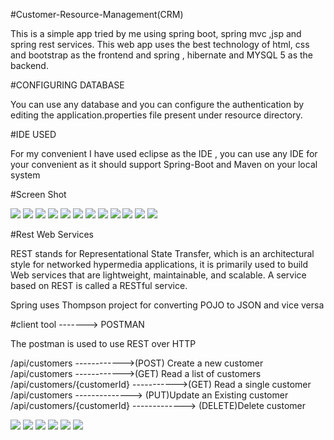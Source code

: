 #Customer-Resource-Management(CRM)

This is a simple app tried by me using spring boot, spring mvc ,jsp and spring rest services. This web app uses the best technology of html, css and bootstrap as the frontend and spring , hibernate and MYSQL 5 as the backend.

#CONFIGURING DATABASE

You can use any database and you can configure the authentication by editing the application.properties file present under resource directory. 

#IDE USED

For my convenient I  have used eclipse as the IDE , you can use any IDE for your convenient as it should support Spring-Boot and Maven on your local system

#Screen Shot

<img src="screenshot/1.png" >
<img src="screenshot/2.png" >
<img src="screenshot/3.png" >
<img src="screenshot/4.png" >
<img src="screenshot/5.png" >
<img src="screenshot/6.png" >
<img src="screenshot/7.png" >
<img src="screenshot/8.png" >
<img src="screenshot/9.png" >
<img src="screenshot/10.png" >
<img src="screenshot/11.png" >
<img src="screenshot/12.png" >

#Rest Web Services

REST stands for Representational State Transfer, which is an architectural style for networked hypermedia applications, it is primarily used to build Web services that are lightweight, maintainable, and scalable. A service based on REST is called a RESTful service.

Spring uses Thompson project for converting POJO to JSON and vice versa

#client tool -------> POSTMAN

The postman is used to use REST over HTTP

/api/customers ------------>(POST) Create a new customer
/api/customers ------------>(GET) Read a list of customers
/api/customers/{customerId} ----------->(GET) Read a single customer
/api/customers --------------> (PUT)Update an Existing customer
/api/customers/{customerId} -------------> (DELETE)Delete customer



<img src="screenshot/13.png" >
<img src="screenshot/14.png" >
<img src="screenshot/15.png" >
<img src="screenshot/16.png" >
<img src="screenshot/17.png" >
<img src="screenshot/18.png" >



